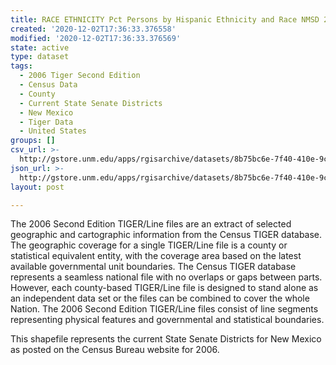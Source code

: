 ```yaml
---
title: RACE ETHNICITY Pct Persons by Hispanic Ethnicity and Race NMSD 2000
created: '2020-12-02T17:36:33.376558'
modified: '2020-12-02T17:36:33.376569'
state: active
type: dataset
tags:
  - 2006 Tiger Second Edition
  - Census Data
  - County
  - Current State Senate Districts
  - New Mexico
  - Tiger Data
  - United States
groups: []
csv_url: >-
  http://gstore.unm.edu/apps/rgisarchive/datasets/8b75bc6e-7f40-410e-9ce0-5d991c64d82b/nms318data198648023_sts_view.derived.csv
json_url: >-
  http://gstore.unm.edu/apps/rgisarchive/datasets/8b75bc6e-7f40-410e-9ce0-5d991c64d82b/nms318data198648023_sts_view.derived.json
layout: post

---
```

The 2006 Second Edition TIGER/Line files are an extract of selected geographic and cartographic information from the Census TIGER database.  The geographic coverage for a single TIGER/Line file is a county or statistical equivalent entity, with the coverage area based on the latest available governmental unit boundaries. The Census TIGER database represents a seamless national file with no overlaps or gaps between parts.  However, each county-based TIGER/Line file is designed to stand alone as an independent data set or the files can be combined to cover the whole Nation.  The 2006 Second Edition  TIGER/Line files consist of line segments representing physical features and governmental and statistical boundaries.  

This shapefile represents the current State Senate Districts for New Mexico as posted on the Census Bureau website for 2006.
